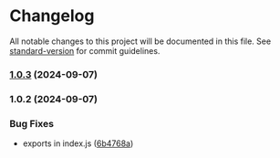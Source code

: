 # Changelog

All notable changes to this project will be documented in this file. See [standard-version](https://github.com/conventional-changelog/standard-version) for commit guidelines.

### [1.0.3](https://github.com/candyboyz/browserify-steam-session/compare/v1.0.2...v1.0.3) (2024-09-07)

### 1.0.2 (2024-09-07)

### Bug Fixes

- exports in index.js ([6b4768a](https://github.com/candyboyz/browserify-steam-session/commit/6b4768a7e2e38492d28fe1abe6997eb93fb1e54b))

